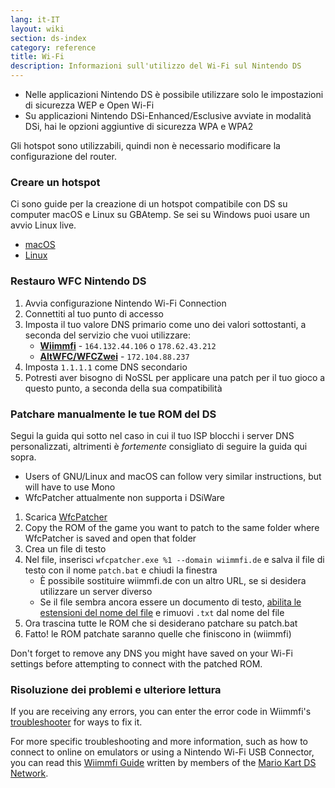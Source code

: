 ```yaml
---
lang: it-IT
layout: wiki
section: ds-index
category: reference
title: Wi-Fi
description: Informazioni sull'utilizzo del Wi-Fi sul Nintendo DS
---
```


- Nelle applicazioni Nintendo DS è possibile utilizzare solo le impostazioni di sicurezza WEP e Open Wi-Fi
- Su applicazioni Nintendo DSi-Enhanced/Esclusive avviate in modalità DSi, hai le opzioni aggiuntive di sicurezza WPA e WPA2

Gli hotspot sono utilizzabili, quindi non è necessario modificare la configurazione del router.

### Creare un hotspot
Ci sono guide per la creazione di un hotspot compatibile con DS su computer macOS e Linux su GBAtemp. Se sei su Windows puoi usare un avvio Linux live.
- [macOS](https://gbatemp.net/threads/571658)
- [Linux](https://gbatemp.net/threads/543283)

### Restauro WFC Nintendo DS
1. Avvia configurazione Nintendo Wi-Fi Connection
1. Connettiti al tuo punto di accesso
1. Imposta il tuo valore DNS primario come uno dei valori sottostanti, a seconda del servizio che vuoi utilizzare:
   - **[Wiimmfi](https://wiimmfi.de)** - `164.132.44.106` o `178.62.43.212`
   - **[AltWFC/WFCZwei](https://save-nintendo-wifi.com/)** - `172.104.88.237`
1. Imposta `1.1.1.1` come DNS secondario
1. Potresti aver bisogno di NoSSL per applicare una patch per il tuo gioco a questo punto, a seconda della sua compatibilità

### Patchare manualmente le tue ROM del DS
Segui la guida qui sotto nel caso in cui il tuo ISP blocchi i server DNS personalizzati, altrimenti è *fortemente* consigliato di seguire la guida qui sopra.

- Users of GNU/Linux and macOS can follow very similar instructions, but will have to use Mono
- WfcPatcher attualmente non supporta i DSiWare

1. Scarica [WfcPatcher](https://github.com/AdmiralCurtiss/WfcPatcher/releases)
1. Copy the ROM of the game you want to patch to the same folder where WfcPatcher is saved and open that folder
1. Crea un file di testo
1. Nel file, inserisci `wfcpatcher.exe %1 --domain wiimmfi.de` e salva il file di testo con il nome `patch.bat` e chiudi la finestra
   - È possibile sostituire wiimmfi.de con un altro URL, se si desidera utilizzare un server diverso
   - Se il file sembra ancora essere un documento di testo, [abilita le estensioni del nome del file](https://dsi.cfw.guide/file-extensions-%28windows%29) e rimuovi `.txt` dal nome del file
1. Ora trascina tutte le ROM che si desiderano patchare su patch.bat
1. Fatto! le ROM patchate saranno quelle che finiscono in (wiimmfi)

Don't forget to remove any DNS you might have saved on your Wi-Fi settings before attempting to connect with the patched ROM.

### Risoluzione dei problemi e ulteriore lettura
If you are receiving any errors, you can enter the error code in Wiimmfi's [troubleshooter](https://wiimmfi.de/error) for ways to fix it.

For more specific troubleshooting and more information, such as how to connect to online on emulators or using a Nintendo Wi-Fi USB Connector, you can read this [Wiimmfi Guide](https://docs.google.com/document/d/1f3PChwQig40UaiPXlh-Gi5CggGiBPzyrpiecLZlT8ZE/edit?usp=sharing) written by members of the [Mario Kart DS Network](https://discord.gg/pa9bea6).
